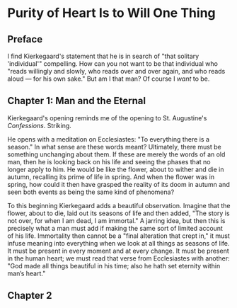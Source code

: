 # Purity of Heart Is to Will One Thing

## Preface

I find Kierkegaard's statement that he is in search of "that solitary 'individual'" compelling. How can you not want to be that individual who "reads willingly and slowly, who reads over and over again, and who reads aloud — for his own sake." But am I that man? Of course I *want* to be.

## Chapter 1: Man and the Eternal

Kierkegaard's opening reminds me of the opening to St. Augustine's *Confessions*. Striking.

He opens with a meditation on Ecclesiastes: "To everything there is a season." In what sense are these words meant? Ultimately, there must be something unchanging about them. If these are merely the words of an old man, then he is looking back on his life and seeing the phases that no longer apply to him. He would be like the flower, about to wither and die in autumn, recalling its prime of life in spring. And when the flower was in spring, how could it then have grasped the reality of its doom in autumn and seen both events as being the same kind of phenomena?

To this beginning Kierkegaard adds a beautiful observation. Imagine that the flower, about to die, laid out its seasons of life and then added, "The story is not over, for when I am dead, I am immortal." A jarring idea, but then this is precisely what a man must add if making the same sort of limited account of his life. Immortality then cannot be a "final alteration that crept in," it must infuse meaning into everything when we look at all things as seasons of life. It must be present in every moment and at every change. It must be present in the human heart; we must read that verse from Ecclesiastes with another: "God made all things beautiful in his time; also he hath set eternity within man’s heart."

## Chapter 2

